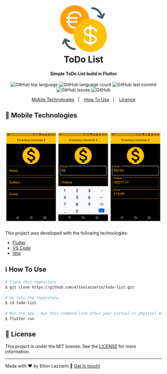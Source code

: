 <h1 align="center">
    <img alt="Logo Icon" src="https://github.com/eltonlazzarin/currency-converter/blob/master/screenshots/icons/coins.svg" height="150px" width="150px" /> 
    <br>
    ToDo List
</h1>

<h4 align="center">
  Simple ToDo List build in Flutter
</h4>
<p align="center">
  <img alt="GitHub top language" src="https://img.shields.io/github/languages/top/eltonlazzarin/todo-list">

  <img alt="GitHub language count" src="https://img.shields.io/github/languages/count/eltonlazzarin/todo-list">

  <img alt="GitHub last commit" src="https://img.shields.io/github/last-commit/eltonlazzarin/todo-list">

  <img alt="GitHub issues" src="https://img.shields.io/github/issues/eltonlazzarin/todo-list">
  
  <img alt="GitHub" src="https://img.shields.io/github/license/eltonlazzarin/todo-list">

<p align="center">
  <a href="#rocket-mobile-technologies">Mobile Technologies</a>&nbsp;&nbsp;&nbsp;|&nbsp;&nbsp;&nbsp;
  <a href="#information_source-how-to-use">How To Use</a>&nbsp;&nbsp;&nbsp;|&nbsp;&nbsp;&nbsp;
  <a href="#memo-license">Licence</a>
</p>

## :rocket: Mobile Technologies

<h1 align="center">
    <img alt="Currency Converter Image" src="https://github.com/eltonlazzarin/currency-converter/blob/master/screenshots/currencyconverter.png" />  
</h1>

This project was developed with the following technologies:

- [Flutter](https://github.com/flutter/flutter)
- [VS Code](https://code.visualstudio.com)
- [http](https://pub.dev/packages/http)

## :information_source: How To Use

```bash
# Clone this repository
$ git clone https://github.com/eltonlazzarin/todo-list.git

# Go into the repository
$ cd todo-list

# Run the app - Run this command line after your virtual or physical mobile be connected on your computer
$ flutter run
```

## :memo: License

This project is under the MIT license. See the [LICENSE](https://github.com/eltonlazzarin/todo-list/blob/master/LICENSE) for more information.

---

Made with ♥ by Elton Lazzarin :wave: [Get in touch!](https://www.linkedin.com/in/eltonlazzarin/)
